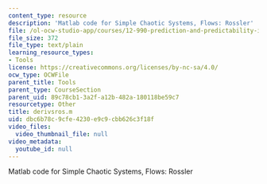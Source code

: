 ```yaml
---
content_type: resource
description: 'Matlab code for Simple Chaotic Systems, Flows: Rossler'
file: /ol-ocw-studio-app/courses/12-990-prediction-and-predictability-in-the-atmosphere-and-oceans-spring-2003/dbc6b78c9cfe4230e9c9cbb626c3f18f_derivsros.m
file_size: 372
file_type: text/plain
learning_resource_types:
- Tools
license: https://creativecommons.org/licenses/by-nc-sa/4.0/
ocw_type: OCWFile
parent_title: Tools
parent_type: CourseSection
parent_uid: 89c78cb1-3a2f-a12b-482a-180118be59c7
resourcetype: Other
title: derivsros.m
uid: dbc6b78c-9cfe-4230-e9c9-cbb626c3f18f
video_files:
  video_thumbnail_file: null
video_metadata:
  youtube_id: null
---
```

Matlab code for Simple Chaotic Systems, Flows: Rossler